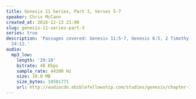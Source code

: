 ```yaml
---
title: Genesis 11 Series, Part 3, Verses 5-7
speaker: Chris McCann
created_at: 2016-12-13 21:00
slug: genesis-11-series-part-3
series: true
description: 'Passages covered: Genesis 11:5-7, Genesis 6:5, 2 Timothy 3:1-4, Matthew
  24:12.'
audio:
  mp3_low:
    length: '29:10'
    bitrate: 48 Kbps
    sample_rate: 44100 Hz
    size: 10.0 MB
    size_bytes: 10501771
    url: http://audiocdn.ebiblefellowship.com/studies/genesis/chapter-11/2016.12.13_McCann_-_Genesis_11_Series_Part_3.mp3
---
```

